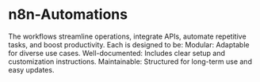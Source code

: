 # n8n-Automations
The workflows streamline operations, integrate APIs, automate repetitive tasks, and boost productivity. Each is designed to be:      Modular: Adaptable for diverse use cases.    Well-documented: Includes clear setup and customization instructions.    Maintainable: Structured for long-term use and easy updates.
